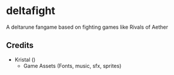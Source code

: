 # deltafight
A deltarune fangame based on fighting games like Rivals of Aether

## Credits
 - Kristal ()
    - Game Assets (Fonts, music, sfx, sprites)

